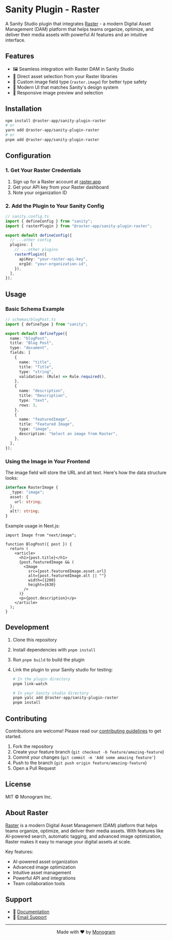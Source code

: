 # Sanity Plugin - Raster

A Sanity Studio plugin that integrates [Raster](https://raster.app) - a modern Digital Asset Management (DAM) platform that helps teams organize, optimize, and deliver their media assets with powerful AI features and an intuitive interface.

## Features

- 🖼️ Seamless integration with Raster DAM in Sanity Studio
- 🔄 Direct asset selection from your Raster libraries
- 🎯 Custom image field type (`raster.image`) for better type safety
- 🎨 Modern UI that matches Sanity's design system
- 📱 Responsive image preview and selection

## Installation

```bash
npm install @raster-app/sanity-plugin-raster
# or
yarn add @raster-app/sanity-plugin-raster
# or
pnpm add @raster-app/sanity-plugin-raster
```

## Configuration

### 1. Get Your Raster Credentials

1. Sign up for a Raster account at [raster.app](https://raster.app)
2. Get your API key from your Raster dashboard
3. Note your organization ID

### 2. Add the Plugin to Your Sanity Config

```typescript
// sanity.config.ts
import { defineConfig } from "sanity";
import { rasterPlugin } from "@raster-app/sanity-plugin-raster";

export default defineConfig({
  // ...other config
  plugins: [
    // ...other plugins
    rasterPlugin({
      apiKey: "your-raster-api-key",
      orgId: "your-organization-id",
    }),
  ],
});
```

## Usage

### Basic Schema Example

```typescript
// schemas/blogPost.ts
import { defineType } from "sanity";

export default defineType({
  name: "blogPost",
  title: "Blog Post",
  type: "document",
  fields: [
    {
      name: "title",
      title: "Title",
      type: "string",
      validation: (Rule) => Rule.required(),
    },
    {
      name: "description",
      title: "Description",
      type: "text",
      rows: 3,
    },
    {
      name: "featuredImage",
      title: "Featured Image",
      type: "image",
      description: "Select an image from Raster",
    },
  ],
});
```

### Using the Image in Your Frontend

The image field will store the URL and alt text. Here's how the data structure looks:

```typescript
interface RasterImage {
  _type: "image";
  asset: {
    url: string;
  };
  alt?: string;
}
```

Example usage in Next.js:

```tsx
import Image from "next/image";

function BlogPost({ post }) {
  return (
    <article>
      <h1>{post.title}</h1>
      {post.featuredImage && (
        <Image
          src={post.featuredImage.asset.url}
          alt={post.featuredImage.alt || ""}
          width={1200}
          height={630}
        />
      )}
      <p>{post.description}</p>
    </article>
  );
}
```

## Development

1. Clone this repository
2. Install dependencies with `pnpm install`
3. Run `pnpm build` to build the plugin
4. Link the plugin to your Sanity studio for testing:

   ```bash
   # In the plugin directory
   pnpm link-watch

   # In your Sanity studio directory
   pnpm yalc add @raster-app/sanity-plugin-raster
   pnpm install
   ```

## Contributing

Contributions are welcome! Please read our [contributing guidelines](CONTRIBUTING.md) to get started.

1. Fork the repository
2. Create your feature branch (`git checkout -b feature/amazing-feature`)
3. Commit your changes (`git commit -m 'Add some amazing feature'`)
4. Push to the branch (`git push origin feature/amazing-feature`)
5. Open a Pull Request

## License

MIT © Monogram Inc.

## About Raster

[Raster](https://raster.app) is a modern Digital Asset Management (DAM) platform that helps teams organize, optimize, and deliver their media assets. With features like AI-powered search, automatic tagging, and advanced image optimization, Raster makes it easy to manage your digital assets at scale.

Key features:

- AI-powered asset organization
- Advanced image optimization
- Intuitive asset management
- Powerful API and integrations
- Team collaboration tools

## Support

- 📝 [Documentation](https://docs.raster.app)
- 📧 [Email Support](mailto:support@raster.app)

---

<div align="center">
Made with ❤️ by <a href="https://monogram.io">Monogram</a>
</div>
